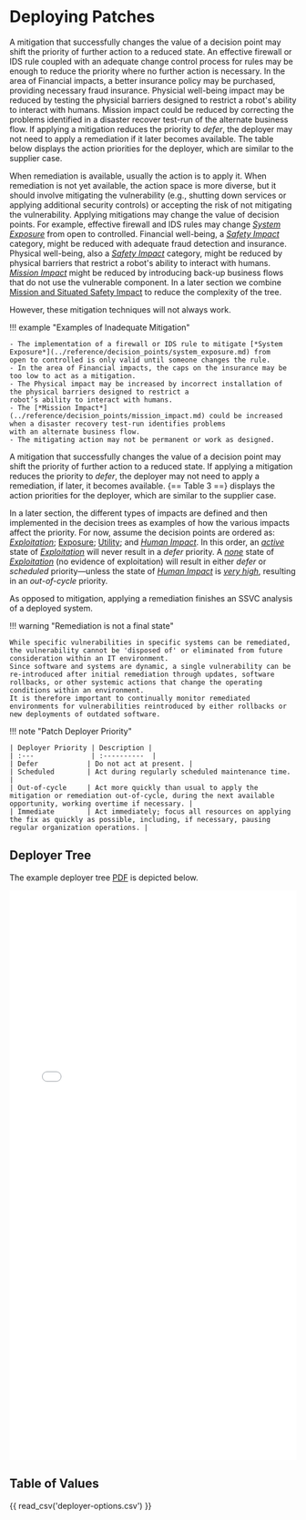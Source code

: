 # Deploying Patches

A mitigation that successfully changes the value of a decision point may shift the priority of further action to a reduced state. An effective firewall or IDS rule coupled with an adequate change control process for rules may be enough to reduce the priority where no further action is necessary. In the area of Financial impacts, a better insurance policy may be purchased, providing necessary fraud insurance. Physicial well-being impact may be reduced by testing the physicial barriers designed to restrict a robot's ability to interact with humans. Mission impact could be reduced by correcting the problems identified in a disaster recover test-run of the alternate business flow. If applying a mitigation reduces the priority to *defer*, the deployer may not need to apply a remediation if it later becomes available. The table below displays the action priorities for the deployer, which are similar to the supplier case.

When remediation is available, usually the action is to apply it. When remediation is not yet available, the action space is more diverse, but it should involve mitigating the vulnerability (e.g., shutting down services or applying additional security controls) or accepting the risk of not mitigating the vulnerability. Applying mitigations may change the value of decision points. For example, effective firewall and IDS rules may change [*System Exposure*](../reference/decision_points/system_exposure.md) from open to controlled. Financial well-being, a [*Safety Impact*](../reference/decision_points/safety_impact.md) category, might be reduced with adequate fraud detection and insurance. Physical well-being, also a [*Safety Impact*](../reference/decision_points/safety_impact.md) category, might be reduced by physical barriers that restrict a robot's ability to interact with humans. [*Mission Impact*](../reference/decision_points/mission_impact.md) might be reduced by introducing back-up business flows that do not use the vulnerable component. In a later section we combine [Mission and Situated Safety Impact](../reference/decision_points/human_impact.md) to reduce the complexity of the tree.

However, these mitigation techniques will not always work.

!!! example "Examples of Inadequate Mitigation"

    - The implementation of a firewall or IDS rule to mitigate [*System Exposure*](../reference/decision_points/system_exposure.md) from 
    open to controlled is only valid until someone changes the rule. 
    - In the area of Financial impacts, the caps on the insurance may be too low to act as a mitigation.
    - The Physical impact may be increased by incorrect installation of the physical barriers designed to restrict a
    robot’s ability to interact with humans.
    - The [*Mission Impact*](../reference/decision_points/mission_impact.md) could be increased when a disaster recovery test-run identifies problems
    with an alternate business flow.
    - The mitigating action may not be permanent or work as designed.

A mitigation that successfully changes the value of a decision point may shift the priority of further action to a reduced state.
If applying a mitigation reduces the priority to *defer*, the deployer may not need to apply a remediation, if later, it becomes available.
{== Table 3 ==} displays the action priorities for the deployer, which are similar to the supplier case.

In a later section, the different types of impacts are defined and then implemented in the decision trees as examples of how the various impacts affect the priority.
For now, assume the decision points are ordered as: [*Exploitation*](../reference/decision_points/exploitation.md); [Exposure](../reference/decision_points/system_exposure.md); [Utility](../reference/decision_points/utility.md); and [*Human Impact*](../reference/decision_points/human_impact.md).
In this order, an [_active_](../reference/decision_points/exploitation.md) state of [*Exploitation*](../reference/decision_points/exploitation.md) will never result in a *defer* priority.
A [_none_](../reference/decision_points/exploitation.md) state of [*Exploitation*](../reference/decision_points/exploitation.md) (no evidence of exploitation) will result in either *defer* or *scheduled* priority—unless the state of [*Human Impact*](../reference/decision_points/human_impact.md) is [_very high_](../reference/decision_points/human_impact.md), resulting in an *out-of-cycle* priority.

As opposed to mitigation, applying a remediation finishes an SSVC analysis of a deployed system.

!!! warning "Remediation is not a final state"

    While specific vulnerabilities in specific systems can be remediated, the vulnerability cannot be 'disposed of' or eliminated from future consideration within an IT environment.
    Since software and systems are dynamic, a single vulnerability can be re-introduced after initial remediation through updates, software rollbacks, or other systemic actions that change the operating conditions within an environment.
    It is therefore important to continually monitor remediated environments for vulnerabilities reintroduced by either rollbacks or new deployments of outdated software.

!!! note "Patch Deployer Priority"

    | Deployer Priority | Description |
    | :---              | :----------  |
    | Defer            | Do not act at present. |
    | Scheduled        | Act during regularly scheduled maintenance time. |
    | Out-of-cycle     | Act more quickly than usual to apply the mitigation or remediation out-of-cycle, during the next available opportunity, working overtime if necessary. |
    | Immediate        | Act immediately; focus all resources on applying the fix as quickly as possible, including, if necessary, pausing regular organization operations. |


## Deployer Tree

The example deployer tree [PDF](../pdf/ssvc_2_deployer_SeEUMss.pdf) is depicted below.


<embed src="../../pdf/ssvc_2_deployer_SeEUMss.pdf" alt="Suggested deployer tree"
 type="application/pdf"
 style="width: 100%;"
 height = "1000"/>

## Table of Values

<!-- relative to /data/csvs/ -->
{{ read_csv('deployer-options.csv') }}